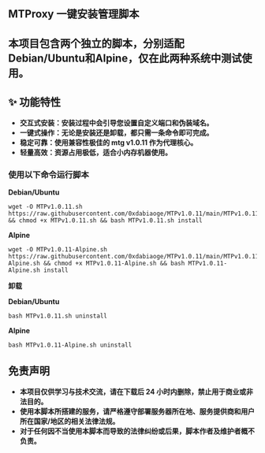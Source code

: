 ## **MTProxy 一键安装管理脚本**

## 本项目包含两个独立的脚本，分别适配Debian/Ubuntu和Alpine，仅在此两种系统中测试使用。

## **✨ 功能特性**
- **交互式安装：安装过程中会引导您设置自定义端口和伪装域名。**
- **一键式操作：无论是安装还是卸载，都只需一条命令即可完成。**
- **稳定可靠：使用兼容性极佳的 mtg v1.0.11 作为代理核心。**
- **轻量高效：资源占用极低，适合小内存机器使用。**

### **使用以下命令运行脚本**

**Debian/Ubuntu**
```
wget -O MTPv1.0.11.sh https://raw.githubusercontent.com/0xdabiaoge/MTPv1.0.11/main/MTPv1.0.11.sh && chmod +x MTPv1.0.11.sh && bash MTPv1.0.11.sh install
```

**Alpine**
```
wget -O MTPv1.0.11-Alpine.sh https://raw.githubusercontent.com/0xdabiaoge/MTPv1.0.11/main/MTPv1.0.11-Alpine.sh && chmod +x MTPv1.0.11-Alpine.sh && bash MTPv1.0.11-Alpine.sh install
```

**卸载**

**Debian/Ubuntu**
```
bash MTPv1.0.11.sh uninstall
```

**Alpine**
```
bash MTPv1.0.11-Alpine.sh uninstall
```

## **免责声明**
- **本项目仅供学习与技术交流，请在下载后 24 小时内删除，禁止用于商业或非法目的。**
- **使用本脚本所搭建的服务，请严格遵守部署服务器所在地、服务提供商和用户所在国家/地区的相关法律法规。**
- **对于任何因不当使用本脚本而导致的法律纠纷或后果，脚本作者及维护者概不负责。**
